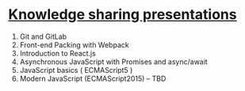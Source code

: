 # [Knowledge sharing presentations](http://pterolex.github.io/ignite-knowledge-sharing/)

1. Git and GitLab
2. Front-end Packing with Webpack
3. Introduction to React.js
4. Asynchronous JavaScript with Promises and async/await
5. JavaScript basics ( ECMAScript5 )
6. Modern JavaScript (ECMAScript2015) – TBD